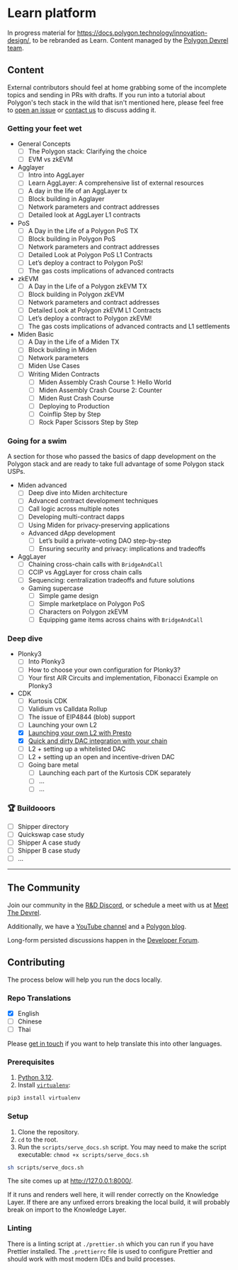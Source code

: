 # Learn platform

In progress material for <https://docs.polygon.technology/innovation-design/>,
to be rebranded as Learn. Content managed by the
[Polygon Devrel team](https://polygon.technology/community/meet-the-devrel).

## Content

External contributors should feel at home grabbing some of the incomplete topics
and sending in PRs with drafts. If you run into a tutorial about Polygon's tech
stack in the wild that isn't mentioned here, please feel free to
[open an issue](https://github.com/0xPolygon/devrel-docs/issues) or
[contact us](https://polygon.technology/community/meet-the-devrel) to discuss
adding it.

### Getting your feet wet

- General Concepts
  - [ ] The Polygon stack: Clarifying the choice
  - [ ] EVM vs zkEVM
- Agglayer
  - [ ] Intro into AggLayer
  - [ ] Learn AggLayer: A comprehensive list of external resources
  - [ ] A day in the life of an AggLayer tx
  - [ ] Block building in Agglayer
  - [ ] Network parameters and contract addresses
  - [ ] Detailed look at AggLayer L1 contracts
- PoS
  - [ ] A Day in the Life of a Polygon PoS TX
  - [ ] Block building in Polygon PoS
  - [ ] Network parameters and contract addresses
  - [ ] Detailed Look at Polygon PoS L1 Contracts
  - [ ] Let’s deploy a contract to Polygon PoS!
  - [ ] The gas costs implications of advanced contracts
- zkEVM
  - [ ] A Day in the Life of a Polygon zkEVM TX
  - [ ] Block building in Polygon zkEVM
  - [ ] Network parameters and contract addresses
  - [ ] Detailed Look at Polygon zkEVM L1 Contracts
  - [ ] Let’s deploy a contract to Polygon zkEVM!
  - [ ] The gas costs implications of advanced contracts and L1 settlements
- Miden Basic
  - [ ] A Day in the Life of a Miden TX
  - [ ] Block building in Miden
  - [ ] Network parameters
  - [ ] Miden Use Cases
  - [ ] Writing Miden Contracts
    - [ ] Miden Assembly Crash Course 1: Hello World
    - [ ] Miden Assembly Crash Course 2: Counter
    - [ ] Miden Rust Crash Course
    - [ ] Deploying to Production
    - [ ] Coinflip Step by Step
    - [ ] Rock Paper Scissors Step by Step

### Going for a swim

A section for those who passed the basics of dapp development on the Polygon
stack and are ready to take full advantage of some Polygon stack USPs.

- Miden advanced
  - [ ] Deep dive into Miden architecture
  - [ ] Advanced contract development techniques
  - [ ] Call logic across multiple notes
  - [ ] Developing multi-contract dapps
  - [ ] Using Miden for privacy-preserving applications
  - Advanced dApp development
    - [ ] Let’s build a private-voting DAO step-by-step
    - [ ] Ensuring security and privacy: implications and tradeoffs
- AggLayer
  - [ ] Chaining cross-chain calls with `BridgeAndCall`
  - [ ] CCIP vs AggLayer for cross chain calls
  - [ ] Sequencing: centralization tradeoffs and future solutions
  - Gaming supercase
    - [ ] Simple game design
    - [ ] Simple marketplace on Polygon PoS
    - [ ] Characters on Polygon zkEVM
    - [ ] Equipping game items across chains with `BridgeAndCall`

### Deep dive

- Plonky3
  - [ ] Into Plonky3
  - [ ] How to choose your own configuration for Plonky3?
  - [ ] Your first AIR Circuits and implementation, Fibonacci Example on Plonky3
- CDK
  - [ ] Kurtosis CDK
  - [ ] Validium vs Calldata Rollup
  - [ ] The issue of EIP4844 (blob) support
  - [ ] Launching your own L2
  - [x] [Launching your own L2 with Presto](https://blog.jarrodwatts.com/build-your-own-layer-2-blockchain-using-polygon-cdk)
  - [x] [Quick and dirty DAC integration with your chain](https://docs.polygon.technology/cdk/how-to/integrate-da/)
  - [ ] L2 + setting up a whitelisted DAC
  - [ ] L2 + setting up an open and incentive-driven DAC
  - [ ] Going bare metal
    - [ ] Launching each part of the Kurtosis CDK separately
    - [ ] …
    - [ ] …

### 🏆 Buildooors

- [ ] Shipper directory
- [ ] Quickswap case study
- [ ] Shipper A case study
- [ ] Shipper B case study
- [ ] …

---

## The Community

Join our community in the [R&D Discord](https://discord.gg/0xpolygonrnd), or
schedule a meet with us at
[Meet The Devrel](https://polygon.technology/community/meet-the-devrel).

Additionally, we have a [YouTube channel](https://www.youtube.com/@0xPolygonTV)
and a [Polygon blog](https://polygon.technology/blog).

Long-form persisted discussions happen in the
[Developer Forum](https://forum.polygon.technology/).

## Contributing

The process below will help you run the docs locally.

### Repo Translations

- [x] English
- [ ] Chinese
- [ ] Thai

Please [get in touch](https://polygon.technology/community/meet-the-devrel) if
you want to help translate this into other languages.

### Prerequisites

1. [Python 3.12](https://www.python.org/downloads/).
2. Install [`virtualenv`](https://pypi.org/project/virtualenv/):

```sh
pip3 install virtualenv
```

### Setup

1. Clone the repository.
2. `cd` to the root.
3. Run the `scripts/serve_docs.sh` script. You may need to make the script
   executable: `chmod +x scripts/serve_docs.sh`

```sh
sh scripts/serve_docs.sh
```

The site comes up at <http://127.0.0.1:8000/>.

If it runs and renders well here, it will render correctly on the Knowledge
Layer. If there are any unfixed errors breaking the local build, it will
probably break on import to the Knowledge Layer.

### Linting

There is a linting script at `./prettier.sh` which you can run if you have Prettier installed. The `.prettierrc` file is used to configure Prettier and should work with most modern IDEs and build processes.
